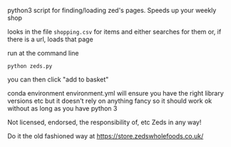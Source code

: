 python3 script for finding/loading zed's pages. Speeds up your weekly shop

looks in the file `shopping.csv` for items and either searches for them or, if there is a url, loads that page

run at the command line

    python zeds.py

you can then click "add to basket"

conda environment environment.yml will ensure you have the right library versions etc but it doesn't rely on anything fancy so it should work ok without as long as you have python 3

Not licensed, endorsed, the responsibility of, etc Zeds in any way!

Do it the old fashioned way at
https://store.zedswholefoods.co.uk/
